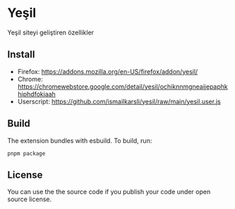 # Yeşil

Yeşil siteyi geliştiren özellikler

## Install

- Firefox: <https://addons.mozilla.org/en-US/firefox/addon/yesil/>
- Chrome: <https://chromewebstore.google.com/detail/yesil/ochiknnmgneaijepaphkhiphdfokjaah>
- Userscript: <https://github.com/ismailkarsli/yesil/raw/main/yesil.user.js>

## Build

The extension bundles with esbuild. To build, run:

```plain
pnpm package
```

## License

You can use the the source code if you publish your code under open source license.
